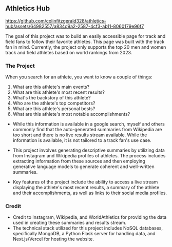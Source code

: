 ## Athletics Hub


https://github.com/colinfitzgerald328/athletics-hub/assets/64982557/a834d9a2-2587-4cf3-ab11-8060179e96f7


The goal of this project was to build an easily accessible page for track and field fans to follow their favorite athletes. This page was built with the track fan in mind.
Currently, the project only supports the top 20 men and women track and field athletes based on world rankings from 2023.

### The Project

When you search for an athlete, you want to know a couple of things:

1. What are this athlete's main events?
2. What are this athlete's most recent results?
3. What's the backstory of this athlete?
4. Who are the athlete's top competitors?
5. What are this athlete's personal bests?
6. What are this athlete's most notable accomplishments?

- While this information is available in a google search, myself and others commonly find that the auto-generated summaries from Wikipedia are too short and there is no live results stream available. While the information is available, it is not tailored to a track fan's use case.

- This project involves generating descriptive summaries by utilizing data from Instagram and Wikipedia profiles of athletes. The process includes extracting information from these sources and then employing generative language models to generate coherent and well-written summaries.

- Key features of the project include the ability to access a live stream displaying the athlete's most recent results, a summary of the athlete and their accomplishments, as well as links to their social media profiles.

### Credit

- Credit to Instagram, Wikipedia, and WorldAthletics for providing the data used in creating these summaries and results stream.
- The technical stack utilized for this project includes NoSQL databases, specifically MongoDB, a Python Flask server for handling data, and Next.js/Vercel for hosting the website.
